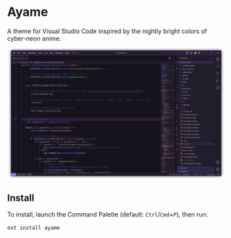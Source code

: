 # Ayame

A theme for Visual Studio Code inspired by the nightly bright colors of cyber-neon anime.

![](static/ayame-vscode.png)

## Install

To install, launch the Command Palette (default: `Ctrl`/`Cmd`+`P`), then run:

```
ext install ayame
```